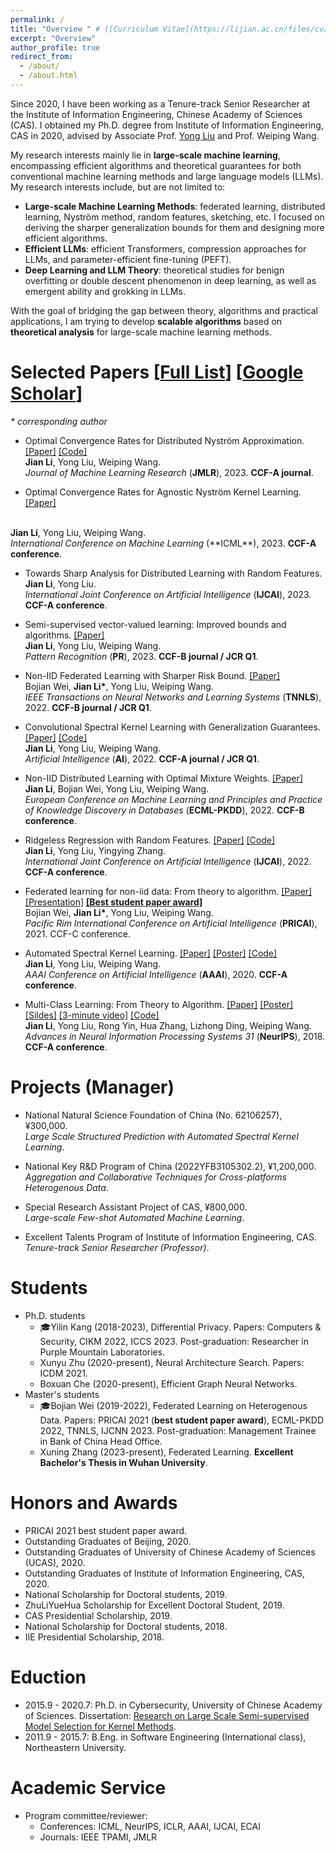 ```yaml
---
permalink: /
title: "Overview " # ([Curriculum Vitae](https://lijian.ac.cn/files/cv/UCAS_PhD_lijian.pdf))
excerpt: "Overview"
author_profile: true
redirect_from: 
  - /about/
  - /about.html
---
```


Since 2020, I have been working as a Tenure-track Senior Researcher at the Institute of Information Engineering, Chinese Academy of Sciences (CAS).
I obtained my Ph.D. degree from Institute of Information Engineering, CAS in 2020, advised by Associate Prof. [Yong Liu](https://liuyonggsai.github.io/) and Prof. Weiping Wang. 

My research interests mainly lie in **large-scale machine learning**, encompassing efficient algorithms and theoretical guarantees for both conventional machine learning methods and large language models (LLMs).
My research interests include, but are not limited to:
* **Large-scale Machine Learning Methods**: federated learning, distributed learning, Nyström method, random features, sketching, etc. I focused on deriving the sharper generalization bounds for them and designing more efficient algorithms.
* **Efficient LLMs**: efficient Transformers, compression approaches for LLMs, and parameter-efficient fine-tuning (PEFT).
* **Deep Learning and LLM Theory**: theoretical studies for benign overfitting or double descent phenomenon in deep learning, as well as emergent ability and grokking in LLMs.

With the goal of bridging the gap between theory, algorithms and practical applications, I am trying to develop **scalable algorithms** based on **theoretical analysis** for large-scale machine learning methods.

# Selected Papers [[Full List](https://lijian.ac.cn/publications/)] [[Google Scholar](https://scholar.google.com/citations?hl=en&user=IAJpTqYAAAAJ)] 
<i>* corresponding author</i>

* Optimal Convergence Rates for Distributed Nyström Approximation. 
[[Paper]](https://jmlr.org/papers/v24/21-1049.html)
[[Code]](https://github.com/superlj666/DNystroem) <br>
<b>Jian Li</b>, Yong Liu, Weiping Wang. <br>
<i>Journal of Machine Learning Research</i> (**JMLR**), 2023. <b>CCF-A journal</b>.

* Optimal Convergence Rates for Agnostic Nyström Kernel Learning.
[[Paper]](https://lijian.ac.cn/files/2023/2023_ICML_Nystroem.pdf)
<br>
<b>Jian Li</b>, Yong Liu, Weiping Wang. <br>
<i>International Conference on Machine Learning </i> (**ICML**), 2023. <b>CCF-A conference</b>.


* Towards Sharp Analysis for Distributed Learning with Random Features. <br>
<b>Jian Li</b>, Yong Liu. <br>
<i>International Joint Conference on Artificial Intelligence</i> (**IJCAI**), 2023. <b>CCF-A conference</b>.

* Semi-supervised vector-valued learning: Improved bounds and algorithms. 
[[Paper]](https://www.sciencedirect.com/science/article/pii/S0031320323000572) <br>
<b>Jian Li</b>, Yong Liu, Weiping Wang.  <br>
<i>Pattern Recognition</i> (**PR**), 2023. <b>CCF-B journal / JCR Q1</b>.

* Non-IID Federated Learning with Sharper Risk Bound.
[[Paper]](https://doi.org/10.1109/TNNLS.2022.3213187) <br>
Bojian Wei, <b>Jian Li*</b>, Yong Liu, Weiping Wang.  <br>
<i>IEEE Transactions on Neural Networks and Learning Systems</i> (**TNNLS**), 2022. <b>CCF-B journal / JCR Q1</b>.

* Convolutional Spectral Kernel Learning with Generalization Guarantees.
[[Paper]](https://doi.org/10.1016/j.artint.2022.103803)
[[Code]](https://github.com/superlj666/CSKN/) <br>
<b>Jian Li</b>, Yong Liu, Weiping Wang. <br>
<i>Artificial Intelligence</i> (**AI**), 2022. <b>CCF-A journal / JCR Q1</b>.

* Non-IID Distributed Learning with Optimal Mixture Weights. 
[[Paper]](https://2022.ecmlpkdd.org/wp-content/uploads/2022/09/sub_1304.pdf) <br> 
<b>Jian Li</b>, Bojian Wei, Yong Liu, Weiping Wang. <br>
<i>European Conference on Machine Learning and Principles and Practice of Knowledge Discovery in Databases</i> (**ECML-PKDD**), 2022. <b>CCF-B conference</b>.

* Ridgeless Regression with Random Features.
[[Paper]](https://arxiv.org/pdf/2205.00477.pdf)
[[Code]](https://github.com/superlj666/Ridgeless-Regression-with-Random-Features) <br>
<b>Jian Li</b>, Yong Liu, Yingying Zhang. <br>
<i>International Joint Conference on Artificial Intelligence</i> (**IJCAI**), 2022. <b>CCF-A conference</b>.

* Federated learning for non-iid data: From theory to algorithm. 
[[Paper]](https://lijian.ac.cn/files/2021/FL_for_noniid_data.pdf)
[[Presentation]](https://lijian.ac.cn/files/2021/FL_for_noniid_data_presentation.pdf)
<b>[[Best student paper award]](https://lijian.ac.cn/files/2021/PRICAI-2021-best-student-paper.png)</b><br>
Bojian Wei, <b>Jian Li*</b>, Yong Liu, Weiping Wang. <br>
<i>Pacific Rim International Conference on Artificial Intelligence</i> (**PRICAI**), 2021. CCF-C conference.

* Automated Spectral Kernel Learning. 
[[Paper]](https://ojs.aaai.org/index.php/AAAI/article/view/5892/5748)
[[Poster]](https://lijian.ac.cn/files/2020_AAAI_ASKL/2020_AAAI_AKSL_poster.pdf)
[[Code]](https://github.com/superlj666/Automated-Spectral-Kernel-Learning) <br>
<b>Jian Li</b>, Yong Liu, Weiping Wang. <br>
<i>AAAI Conference on Artificial Intelligence</i> (**AAAI**), 2020. <b>CCF-A conference</b>.

* Multi-Class Learning: From Theory to Algorithm. 
[[Paper]](https://proceedings.neurips.cc/paper/2018/file/1141938ba2c2b13f5505d7c424ebae5f-Paper.pdf)
[[Poster]](https://lijian.ac.cn/files/2018_NeurIPS_MC/mc-lrc-nips-poster.pdf)
[[Sildes]](https://lijian.ac.cn/files/2018_NeurIPS_MC/mc-lrc-nips-slides.pdf)
[[3-minute video]](https://youtu.be/mE_RpgWuKK8)
[[Code]](https://github.com/superlj666/Multi-Class-Learning-From-Theory-to-Algorithm) <br>
<b>Jian Li</b>, Yong Liu, Rong Yin, Hua Zhang, Lizhong Ding, Weiping Wang. <br>
<i>Advances in Neural Information Processing Systems 31</i> (**NeurIPS**), 2018. <b>CCF-A conference</b>.

#  Projects (Manager)
* National Natural Science Foundation of China (No. 62106257), &yen;300,000. <br>
<i> Large Scale Structured Prediction with Automated Spectral Kernel Learning</i>.

* National Key R&D Program of China (2022YFB3105302.2), &yen;1,200,000. <br>
<i> Aggregation and Collaborative Techniques for Cross-platforms Heterogenous Data</i>.

* Special Research Assistant Project of CAS, &yen;800,000. <br>
<i> Large-scale Few-shot Automated Machine Learning</i>.

* Excellent Talents Program of Institute of Information Engineering, CAS. <br>
<i> Tenure-track Senior Researcher (Professor)</i>.

# Students
- Ph.D. students
  - 🎓Yilin Kang (2018-2023), Differential Privacy. Papers: Computers & Security, CIKM 2022, ICCS 2023. Post-graduation: Researcher in Purple Mountain Laboratories.
  - Xunyu Zhu (2020-present), Neural Architecture Search. Papers: ICDM 2021.
  - Boxuan Che (2020-present), Efficient Graph Neural Networks.
- Master's students
  - 🎓Bojian Wei (2019-2022), Federated Learning on Heterogenous Data. Papers: PRICAI 2021 (**best student paper award**), ECML-PKDD 2022, TNNLS, IJCNN 2023. Post-graduation: Management Trainee in Bank of China Head Office.
  - Xuning Zhang (2023-present), Federated Learning. **Excellent Bachelor's Thesis in Wuhan University**.

# Honors and Awards
* PRICAI 2021 best student paper award.
* Outstanding Graduates of Beijing, 2020.
* Outstanding Graduates of University of Chinese Academy of Sciences (UCAS), 2020.
* Outstanding Graduates of Institute of Information Engineering, CAS, 2020.
* National Scholarship for Doctoral students, 2019.
* ZhuLiYueHua Scholarship for Excellent Doctoral Student, 2019.
* CAS Presidential Scholarship, 2019.
* National Scholarship for Doctoral students, 2018.
* IIE Presidential Scholarship, 2018.

# Eduction
- 2015.9 - 2020.7: Ph.D. in Cybersecurity, University of Chinese Academy of Sciences. Dissertation: [Research on Large Scale Semi-supervised Model Selection for Kernel Methods](https://lijian.ac.cn/files/2020/dissertation.pdf).
- 2011.9 - 2015.7: B.Eng. in Software Engineering (International class), Northeastern University.

# Academic Service
- Program committee/reviewer:
  - Conferences: ICML, NeurIPS, ICLR, AAAI, IJCAI, ECAI
  - Journals: IEEE TPAMI, JMLR